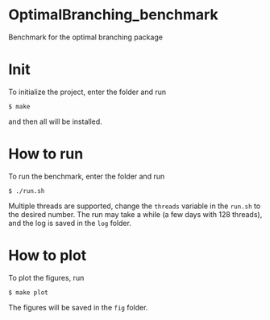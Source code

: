 # OptimalBranching_benchmark
Benchmark for the optimal branching package

# Init

To initialize the project, enter the folder and run
```
$ make
```
and then all will be installed.

# How to run

To run the benchmark, enter the folder and run
```
$ ./run.sh
```
Multiple threads are supported, change the `threads` variable in the `run.sh` to the desired number.
The run may take a while (a few days with 128 threads), and the log is saved in the `log` folder.

# How to plot
To plot the figures, run
```
$ make plot
```
The figures will be saved in the `fig` folder.